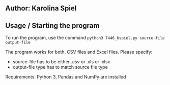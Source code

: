 ## Author: Karolina Spiel

## Usage / Starting the program

To run the program, use the command ```python3 7446_kspiel.py source-file output-file```

The program works for both, CSV files and Excel files. Please specify:
* source-file has to be either .csv or .xls or .xlsx
* output-file type has to match source file type

Requirements: Python 3, Pandas and NumPy are installed
